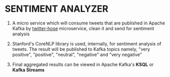 # SENTIMENT ANALYZER

1. A micro service which will consume tweets that are published in Apache Kafka by [twitter-hose](https://github.com/madhusdhnn/twitter-hose) microservice, clean it and send for sentiment analysis

2. Stanford's CoreNLP library is used, internally, for sentiment analysis of tweets. The result will be published to Kafka topics namely,
"very positive", "positive", "neutral", "negative" and "very negative"

3. Final aggregated results can be viewed in Apache Kafka's **KSQL** or **Kafka Streams**
